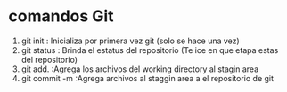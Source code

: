 # comandos Git
1. git init : Inicializa por primera vez git (solo se hace una vez)
2. git status : Brinda el estatus del repositorio (Te ice en que etapa estas del repositorio)
3. git add. :Agrega los archivos del working directory al stagin area
4. git commit -m :Agrega archivos al staggin area a el repositorio de git